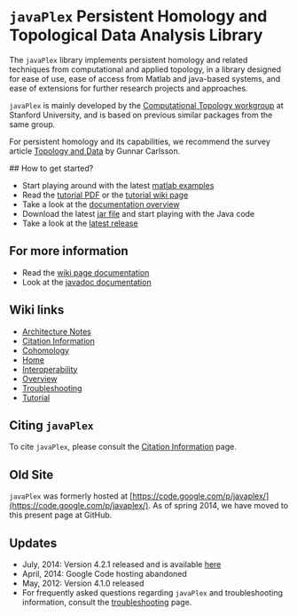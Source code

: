 # `javaPlex` Persistent Homology and Topological Data Analysis Library 


The `javaPlex` library implements persistent homology and related techniques from computational and applied topology, in a library designed for ease of use, ease of access from Matlab and java-based systems, and ease of extensions for further research projects and approaches.

`javaPlex` is mainly developed by the [Computational Topology workgroup](http://comptop.stanford.edu) at Stanford University, and is based on previous similar packages from the same group.

For persistent homology and its capabilities, we recommend the survey article [Topology and Data](http://www.ams.org/journals/bull/2009-46-02/S0273-0979-09-01249-X/S0273-0979-09-01249-X.pdf) by Gunnar Carlsson.

## How to get started?
  
* Start playing around with the latest [matlab examples](https://github.com/javaplex/javaplex/releases/download/4.2.1/matlab-examples-4.2.1.zip)
* Read the [tutorial PDF](https://github.com/javaplex/javaplex/releases/download/4.2.1/javaplex_tutorial.pdf) or the [tutorial wiki page](https://github.com/javaplex/javaplex/wiki/Tutorial)
* Take a look at the [documentation overview](https://github.com/javaplex/javaplex/wiki/Overview)
* Download the latest [jar file](https://github.com/javaplex/javaplex/releases/download/4.2.1/javaplex-4.2.1.jar) and start playing with the Java code
* Take a look at the [latest release](https://github.com/javaplex/javaplex/releases/tag/4.2.1)

## For more information

* Read the [wiki page documentation](https://github.com/javaplex/javaplex/wiki/Overview)
* Look at the [javadoc documentation](http://javaplex.github.io/javaplex/doc.4.2.0/)

## Wiki links

* [Architecture Notes](https://github.com/javaplex/javaplex/wiki/Architecture-Notes)
* [Citation Information](https://github.com/javaplex/javaplex/wiki/Citation-Information)
* [Cohomology](https://github.com/javaplex/javaplex/wiki/)
* [Home](https://github.com/javaplex/javaplex/wiki/Home)
* [Interoperability](https://github.com/javaplex/javaplex/wiki/Interoperability)
* [Overview](https://github.com/javaplex/javaplex/wiki/Overview)
* [Troubleshooting](https://github.com/javaplex/javaplex/wiki/Troubleshooting)
* [Tutorial](https://github.com/javaplex/javaplex/wiki/Tutorial)


## Citing `javaPlex`

To cite `javaPlex`, please consult the [Citation Information](https://github.com/javaplex/javaplex/wiki/Citation-Information) page.

## Old Site

`javaPlex` was formerly hosted at [https://code.google.com/p/javaplex/](https://code.google.com/p/javaplex/). As of spring 2014, we have moved to this present page at GitHub.

## Updates

* July, 2014: Version 4.2.1 released and is available [here](https://github.com/javaplex/javaplex/releases/tag/4.2.1)
* April, 2014: Google Code hosting abandoned
* May, 2012: Version 4.1.0 released
* For frequently asked questions regarding `javaPlex` and troubleshooting information, consult the [troubleshooting](https://github.com/javaplex/javaplex/wiki/Troubleshooting) page.
